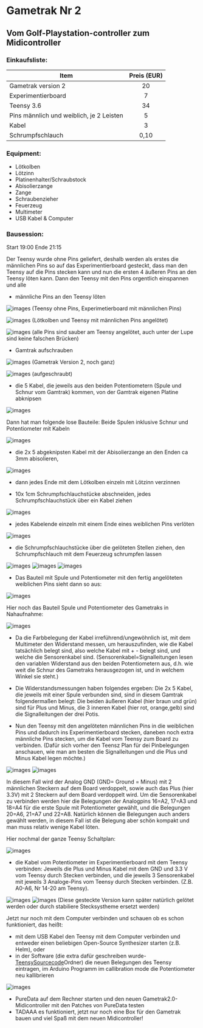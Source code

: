 # Gametrak Nr 2 

## Vom Golf-Playstation-controller zum Midicontroller

### Einkaufsliste:                                     

Item                                       | Preis (EUR)
-------------------------------------------|:-------:
Gametrak version 2                          | 20 
Experimentierboard                         | 7
Teensy 3.6                                 | 34 
Pins männlich und weiblich, je 2 Leisten   | 5
Kabel                                      | 3
Schrumpfschlauch                           | 0,10             


### Equipment:

* Lötkolben
* Lötzinn
* Platinenhalter/Schraubstock
* Abisolierzange
* Zange
* Schraubenzieher
* Feuerzeug
* Multimeter
* USB Kabel & Computer

### Bausession:

Start 19:00 Ende 21:15

Der Teensy wurde ohne Pins geliefert, deshalb werden als erstes die männlichen Pins so auf das Experimentierboard gesteckt, dass man den Teensy auf die Pins stecken kann und nun
die ersten 4 äußeren Pins an den Teensy löten kann. 
Dann den Teensy mit den Pins orgentlich einspannen und alle 
* männliche Pins an den Teensy löten

![images](images/IMG_0004.JPG)
(Teensy ohne Pins, Experimetierboard mit männlichen Pins)

![images](images/IMG_0006.JPG)
(Lötkolben und Teensy mit männlichen Pins angelötet)

![images](images/IMG_0007.JPG)
(alle Pins sind sauber am Teensy angelötet, auch unter der Lupe sind keine falschen Brücken)


* Gamtrak aufschrauben

![images](images/IMG_0009.JPG)
(Gametrak Version 2, noch ganz)

![images](images/IMG_0010.JPG)
(aufgeschraubt)


* die 5 Kabel, die jeweils aus den beiden Potentiometern (Spule und Schnur vom Gamtrak) kommen, von der Gamtrak eigenen Platine abknipsen

![images](images/IMG_0012.JPG)

Dann hat man folgende lose Bauteile: Beide Spulen inklusive Schnur und Potentiometer mit Kabeln 

![images](images/IMG_0015.JPG)

* die 2x 5 abgeknipsten Kabel mit der Abisolierzange an den Enden ca 3mm abisolieren,

![images](images/IMG_0016.JPG)

* dann jedes Ende mit dem Lötkolben einzeln mit Lötzinn verzinnen

* 10x 1cm Schrumpfschlauchstücke abschneiden, jedes Schrumpfschlauchstück über ein Kabel ziehen

![images](images/IMG_0021.JPG)

* jedes Kabelende einzeln mit einem Ende eines weiblichen Pins verlöten

![images](images/IMG_0019.JPG)



* die Schrumpfschlauchstücke über die gelöteten Stellen ziehen, den Schrumpfschlauch mit dem Feuerzeug schrumpfen lassen

![images](images/IMG_0022.JPG)
![images](images/IMG_0023.JPG)
![images](images/IMG_0020.JPG)


* Das Bauteil mit Spule und Potentiometer mit den fertig angelöteten weiblichen Pins sieht dann so aus:

![images](images/IMG_0024.JPG)

Hier noch das Bauteil Spule und Potentiometer des Gametraks in Nahaufnahme:

![images](images/IMG_0025.JPG)

* Da die Farbbelegung der Kabel irreführend/ungewöhnlich ist, mit dem Multimeter den Widerstand messen, um herauszufinden, wie die Kabel tatsächlich belegt sind, also welche Kabel mit + - belegt sind, und welche die Sensorenkabel sind.
(Sensorenkabel=Signalleitungen lesen den variablen Widerstand aus den beiden Potentiometern aus, d.h. wie weit die Schnur des Gametraks herausgezogen ist, und in welchem Winkel sie steht.)

* Die Widerstandsmessungen haben folgendes ergeben: Die 2x 5 Kabel, die jeweils mit einer Spule verbunden sind, sind in diesem Gamtrak folgendermaßen belegt: Die beiden äußeren Kabel (hier braun und grün) sind für Plus und Minus, die 3 inneren Kabel (hier rot, orange,gelb) sind die Signalleitungen der drei Potis.

* Nun den Teensy mit den angelöteten männlichen Pins in die weiblichen Pins und dadurch ins Experimentierboard stecken, daneben noch extra männliche Pins stecken, um die Kabel vom Teensy zum Board zu verbinden. (Dafür sich vorher den Teensz Plan für dei Pinbelegungen anschauen, wie man am besten die Signalleitungen und die Plus und Minus Kabel legen möchte.)

![images](images/IMG_0026.JPG)
![images](images/IMG_0030.JPG)


In diesem Fall wird der Analog GND (GND= Ground = Minus) mit 2 männlichen Steckern auf dem Board verdoppelt, sowie auch das Plus (hier 3.3V) mit 2 Steckern auf dem Board verdoppelt wird.
Um die Sensorenkabel zu verbinden werden hier die Belegungen der Analogpins 16=A2, 17=A3 und 18=A4 für die erste Spule mit Potentiometer gewählt, und die Belegungen 20=A6, 21=A7 und 22=A8. 
Natürlich können die Belegungen auch anders gewählt werden, in diesem Fall ist die Belegung aber schön kompakt und man muss relativ wenige Kabel löten. 

Hier nochmal der ganze Teensy Schaltplan:

![images](images/Teensy.jpeg)


* die Kabel vom Potentiometer im Experimentierboard mit dem Teensy verbinden: Jeweils die Plus und Minus Kabel mit dem GND und 3.3 V vom Teensy durch Stecken verbinden, und die jeweils 3 Sensorenkabel mit jeweils 3 Analoge-Pins vom Teensy durch Stecken verbinden. (Z.B. A0-A6, Nr 14-20 am Teensy).


![images](images/IMG_0027.JPG)
![images](images/IMG_0029.JPG)
(Diese gesteckte Version kann später natürlich gelötet werden oder durch stabiliere Stecksystheme ersetzt werden)

Jetzt nur noch mit dem Computer verbinden und schauen ob es schon funktioniert,
das heißt:
* mit dem USB Kabel den Teensy mit dem Computer verbinden und entweder einen beliebigen Open-Source Synthesizer starten (z.B. Helm), oder
* in der Software (die extra dafür geschreiben wurde- [TeensySourcecode](./TeensySourcecode/)Ordner) die neuen Belegungen des Teensy eintragen, im Arduino Programm im callibration mode die Potentiometer neu kallibrieren

![images](images/IMG_0031.JPG)

* PureData auf dem Rechner starten und den neuen Gametrak2.0- Midicontroller mit den Patches von PureData testen
* TADAAA es funktioniert, jetzt nur noch eine Box für den Gametrak bauen und viel Spaß mit dem neuen Midicontroller! 
